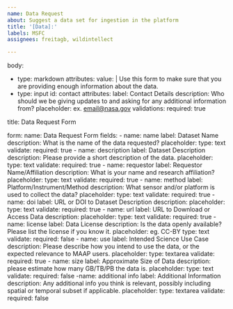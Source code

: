 ```yaml
---
name: Data Request
about: Suggest a data set for ingestion in the platform
title: '[Data]:'
labels: MSFC
assignees: freitagb, wildintellect

---
```


body:
  - type: markdown
    attributes:
      value: |
        Use this form to make sure that you are providing enough information about the data.
  - type: input
    id: contact
    attributes:
      label: Contact Details
      description: Who should we be giving updates to and asking for any additional information from?
      placeholder: ex. email@nasa.gov
    validations:
      required: true

title: Data Request Form

form: 
    name: Data Request Form
    fields:
        - name: name
            label: Dataset Name
            description: What is the name of the data requested?
            placeholder:
            type: text
            validate:
                required: true
        - name: description
            label: Dataset Description     
            description: Please provide a short description of the data.
            placeholder:
            type: text
            validate:
                required: true
        - name: requestor
            label: Requestor Name/Affiliation
            description: What is your name and research affiliation?
            placeholder:
            type: text
            validate:
                required: true
        - name: method
            label: Platform/Instrument/Method
            description: What sensor and/or platform is used to collect the data?
            placeholder:
            type: text
            validate:
                required: true
        - name: doi
            label: URL or DOI to Dataset Description
            description:
            placeholder:
            type: text
            validate:
                required: true
        - name: url
            label: URL to Download or Access Data
            description:
            placeholder:
            type: text
            validate:
                required: true
        - name: license
            label: Data License
            description: Is the data openly available? Please list the license if you know it.
            placeholder: eg. CC-BY
            type: text
            validate:
                required: false
        - name: use
            label: Intended Science Use Case
            description: Please describe how you intend to use the data, or the expected relevance to MAAP users.
            placeholder:
            type: textarea
            validate:
                required: true
        - name: size
            label: Approximate Size of Data
            description: please estimate how many GB/TB/PB the data is.
            placeholder:
            type: text
            validate:
                required: false
        -name: additional info
            label: Additional Information
            description: Any additional info you think is relevant, possibly including spatial or temporal subset if applicable.
            placeholder:
            type: textarea
            validate:
                required: false
